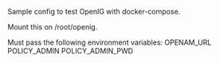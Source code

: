 Sample config to test OpenIG with docker-compose.

Mount this on /root/openig. 

Must pass the following environment variables:
OPENAM_URL 
POLICY_ADMIN
POLICY_ADMIN_PWD
